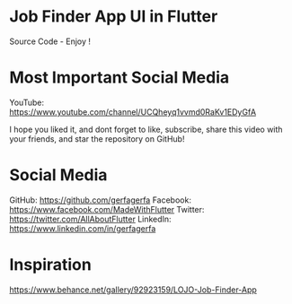 # Job Finder App UI in Flutter
Source Code - Enjoy !

# Most Important Social Media
YouTube: https://www.youtube.com/channel/UCQheyq1vvmd0RaKv1EDyGfA

I hope you liked it, and dont forget to like, subscribe, share this video with your friends, and star the repository on GitHub!

# Social Media
GitHub: https://github.com/gerfagerfa
Facebook: https://www.facebook.com/MadeWithFlutter
Twitter: https://twitter.com/AllAboutFlutter
LinkedIn: https://www.linkedin.com/in/gerfagerfa

# Inspiration
https://www.behance.net/gallery/92923159/LOJO-Job-Finder-App